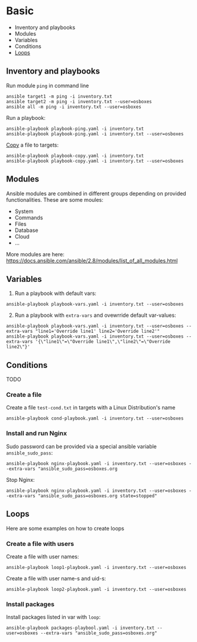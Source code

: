 # Basic

* Inventory and playbooks
* Modules
* Variables
* Conditions
* [Loops](#loops)


## Inventory and playbooks

Run module `ping` in command line
```
ansible target1 -m ping -i inventory.txt
ansible target2 -m ping -i inventory.txt --user=osboxes
ansible all -m ping -i inventory.txt --user=osboxes
```
Run a playbook:
```
ansible-playbook playbook-ping.yaml -i inventory.txt
ansible-playbook playbook-ping.yaml -i inventory.txt --user=osboxes
```

[Copy](https://docs.ansible.com/ansible/latest/collections/ansible/builtin/copy_module.html) a file to targets:
```
ansible-playbook playbook-copy.yaml -i inventory.txt
ansible-playbook playbook-copy.yaml -i inventory.txt --user=osboxes
```

## Modules
Ansible modules are combined in different groups depending on provided functionalities.
These are some moules:
* System
* Commands
* Files
* Database
* Cloud
* ...
  
More modules are here: https://docs.ansible.com/ansible/2.8/modules/list_of_all_modules.html

## Variables

1. Run a playbook with default vars:
```
ansible-playbook playbook-vars.yaml -i inventory.txt --user=osboxes
```

2. Run a playbook with `extra-vars` and ovewrride default var-values:
```
ansible-playbook playbook-vars.yaml -i inventory.txt --user=osboxes --extra-vars "line1='Override line1' line2='Override line2'"
ansible-playbook playbook-vars.yaml -i inventory.txt --user=osboxes --extra-vars '{\"line1\"=\"Override line1\",\"line2\"=\"Override line2\"}'
```

## Conditions
TODO

### Create a file
Create a file `test-cond.txt` in targets with a Linux Distribution's name
```
ansible-playbook cond-playbook.yaml -i inventory.txt --user=osboxes
```

### Install and run Nginx
Sudo password can be provided via a special ansible variable `ansible_sudo_pass`:
```
ansible-playbook nginx-playbook.yaml -i inventory.txt --user=osboxes --extra-vars "ansible_sudo_pass=osboxes.org
```

Stop Nginx:
```
ansible-playbook nginx-playbook.yaml -i inventory.txt --user=osboxes --extra-vars "ansible_sudo_pass=osboxes.org state=stopped"
```

## Loops
Here are some examples on how to create loops

### Create a file with users
Create a file with user names:
```
ansible-playbook loop1-playbook.yaml -i inventory.txt --user=osboxes
```
Create a file with user name-s and uid-s:
```
ansible-playbook loop2-playbook.yaml -i inventory.txt --user=osboxes
```

### Install packages
Install packages listed in var with `loop`:
```
ansible-playbook packages-playbool.yaml -i inventory.txt --user=osboxes --extra-vars "ansible_sudo_pass=osboxes.org"
```
